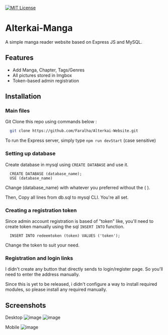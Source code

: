 


[![MIT License](https://img.shields.io/badge/License-MIT-green.svg)](https://choosealicense.com/licenses/mit/)



# Alterkai-Manga

A simple manga reader website based on Express JS and MySQL.



## Features

- Add Manga, Chapter, Tags/Genres
- All pictures stored in Imgbox
- Token-based admin registration



## Installation

### Main files 
Git Clone this repo using commands below : 

```bash
  git clone https://github.com/Faralha/Alterkai-Website.git
```
To run the Express server, simply type `npm run devStart` (case sensitive)

### Setting up database
Create database in mysql using `CREATE DATABASE` and use it.

```mysql
  CREATE DATABASE (database_name);
  USE (database_name)
```
Change (database_name) with whatever you preferred without the ( ).

Then, Copy all lines from db.sql to mysql CLI. You're all set.

### Creating a registration token

Since admin account registration is based of "token" like, you'll need to create token manually using the sql `INSERT INTO` function.

```mysql
  INSERT INTO redeemtoken (token) VALUES ('token');
```

Change the token to suit your need.

### Registration and login links

I didn't create any button that directly sends to login/register page. So you'll need to enter the address manually.

Since this is yet to be released, i didn't configure a way to install required modules, so please install any required manually.
## Screenshots

Desktop
![image](https://github.com/Faralha/Alterkai-Website/assets/69440085/3d34b570-b3c4-486b-bb6e-4e1fccd2e4ff)
![image](https://github.com/Faralha/Alterkai-Website/assets/69440085/f077518f-a67a-4387-bdca-6bc0f3101d7f)

Mobile
![image](https://github.com/Faralha/Alterkai-Website/assets/69440085/cea594e2-5431-455b-ac7c-e680273673b4)

